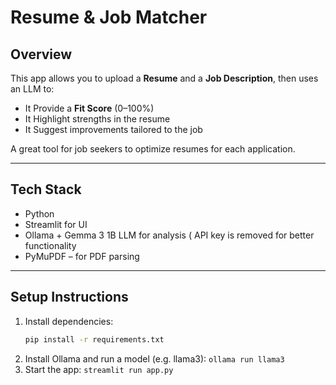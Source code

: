 #  Resume & Job Matcher

##  Overview
This app allows you to upload a **Resume** and a **Job Description**, then uses an LLM to:
- It Provide a **Fit Score** (0–100%)
- It Highlight strengths in the resume
- It Suggest improvements tailored to the job

A great tool for job seekers to optimize resumes for each application.

---

##  Tech Stack
- Python
- Streamlit for UI
- Ollama + Gemma 3 1B LLM for analysis ( API key is removed for better functionality
- PyMuPDF – for PDF parsing

---

##  Setup Instructions 
1. Install dependencies:
   ```bash
   pip install -r requirements.txt
2. Install Ollama and run a model (e.g. llama3): `ollama run llama3`
3. Start the app: `streamlit run app.py`

